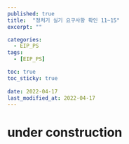 ```yaml
---
published: true
title:  "정처기 실기 요구사항 확인 11~15"
excerpt: ""

categories:
  - EIP_PS
tags:
  - [EIP_PS]

toc: true
toc_sticky: true
 
date: 2022-04-17
last_modified_at: 2022-04-17
---
```


# under construction